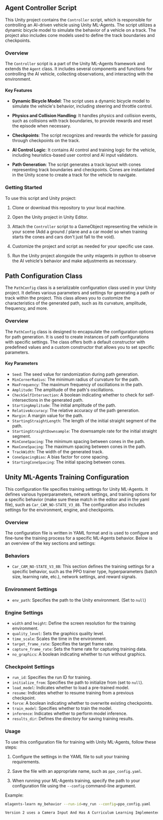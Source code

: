 ## Agent Controller Script

This Unity project contains the `Controller` script, which is responsible for controlling an AI-driven vehicle using Unity ML-Agents. The script utilizes a dynamic bicycle model to simulate the behavior of a vehicle on a track. The project also includes cone models used to define the track boundaries and checkpoints.

### Overview

The `Controller` script is a part of the Unity ML-Agents framework and extends the `Agent` class. It includes several components and functions for controlling the AI vehicle, collecting observations, and interacting with the environment.

#### Key Features

- **Dynamic Bicycle Model**: The script uses a dynamic bicycle model to simulate the vehicle's behavior, including steering and throttle control.

- **Physics and Collision Handling**: It handles physics and collision events, such as collisions with track boundaries, to provide rewards and reset the episode when necessary.

- **Checkpoints**: The script recognizes and rewards the vehicle for passing through checkpoints on the track.

- **AI Control Logic**: It contains AI control and training logic for the vehicle, including heuristics-based user control and AI input validators.

- **Path Generation**: The script generates a track layout with cones representing track boundaries and checkpoints. Cones are instantiated in the Unity scene to create a track for the vehicle to navigate.

### Getting Started

To use this script and Unity project:

1. Clone or download this repository to your local machine.

2. Open the Unity project in Unity Editor.

3. Attach the `Controller` script to a GameObject representing the vehicle in your scene (Add a ground / plane and a car model so when training starts the cones and cars don't just fall to the void).

4. Customize the project and script as needed for your specific use case.

5. Run the Unity project alongside the unity mlagents in python to observe the AI vehicle's behavior and make adjustments as necessary.




## Path Configuration Class 

The `PathConfig` class is a serializable configuration class used in your Unity project. It defines various parameters and settings for generating a path or track within the project. This class allows you to customize the characteristics of the generated path, such as its curvature, amplitude, frequency, and more.

### Overview

The `PathConfig` class is designed to encapsulate the configuration options for path generation. It is used to create instances of path configurations with specific settings. The class offers both a default constructor with predefined values and a custom constructor that allows you to set specific parameters.

#### Key Parameters

- `Seed`: The seed value for randomization during path generation.
- `MinCornerRadius`: The minimum radius of curvature for the path.
- `MaxFrequency`: The maximum frequency of oscillations in the path.
- `Amplitude`: The amplitude of the path's oscillations.
- `CheckSelfIntersection`: A boolean indicating whether to check for self-intersections in the generated path.
- `StartingAmplitude`: The initial amplitude of the path.
- `RelativeAccuracy`: The relative accuracy of the path generation.
- `Margin`: A margin value for the path.
- `StartingStraightLength`: The length of the initial straight segment of the path.
- `StartingStraightDownsample`: The downsample rate for the initial straight segment.
- `MinConeSpacing`: The minimum spacing between cones in the path.
- `MaxConeSpacing`: The maximum spacing between cones in the path.
- `TrackWidth`: The width of the generated track.
- `ConeSpacingBias`: A bias factor for cone spacing.
- `StartingConeSpacing`: The initial spacing between cones.



## Unity ML-Agents Training Configuration 

This configuration file specifies training settings for Unity ML-Agents. It defines various hyperparameters, network settings, and training options for a specific behavior (make sure these match in the editor and in the yaml file), such as `Car_CAM_NO-STATE_V3_8B`. The configuration also includes settings for the environment, engine, and checkpoints.

### Overview

The configuration file is written in YAML format and is used to configure and fine-tune the training process for a specific ML-Agents behavior. Below is an overview of the key sections and settings:

### Behaviors

- `Car_CAM_NO-STATE_V3_8B`: This section defines the training settings for a specific behavior, such as the PPO trainer type, hyperparameters (batch size, learning rate, etc.), network settings, and reward signals.

### Environment Settings

- `env_path`: Specifies the path to the Unity environment. (Set to `null`)

### Engine Settings

- `width` and `height`: Define the screen resolution for the training environment.
- `quality_level`: Sets the graphics quality level.
- `time_scale`: Scales the time in the environment.
- `target_frame_rate`: Specifies the target frame rate.
- `capture_frame_rate`: Sets the frame rate for capturing training data.
- `no_graphics`: A boolean indicating whether to run without graphics.

### Checkpoint Settings

- `run_id`: Specifies the run ID for training.
- `initialize_from`: Specifies the path to initialize from (set to `null`).
- `load_model`: Indicates whether to load a pre-trained model.
- `resume`: Indicates whether to resume training from a previous checkpoint.
- `force`: A boolean indicating whether to overwrite existing checkpoints.
- `train_model`: Specifies whether to train the model.
- `inference`: Indicates whether to perform model inference.
- `results_dir`: Defines the directory for saving training results.

### Usage

To use this configuration file for training with Unity ML-Agents, follow these steps:

1. Configure the settings in the YAML file to suit your training requirements.

2. Save the file with an appropriate name, such as `ppo_config.yaml`.

3. When running your ML-Agents training, specify the path to your configuration file using the `--config` command-line argument.

Example:
```bash
mlagents-learn my_behavior --run-id=my_run --config=ppo_config.yaml

Version 2 uses a Camera Input And Has A Curriculum Learning Implemented, Furthermore, It Also Uses Curiosity Reward Signals
